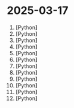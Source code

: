 # 2025-03-17

1. [](https://github.comundefined "Fully local web research and report writing assistant") [Python]
2. [](https://github.comundefined "Research and development (R&D) is crucial for the enhancement of industrial productivity, especially in the AI era, where the core aspects of R&D are mainly focused on data and models. We are committed to automating these high-value generic R&D processes through our open source R&D automation tool RD-Agent, which lets AI drive data-driven AI.") [Python]
3. [](https://github.comundefined "Learn how to design large-scale systems. Prep for the system design interview. Includes Anki flashcards.") [Python]
4. [](https://github.comundefined "Investment Research for Everyone, Everywhere.") [Python]
5. [](https://github.comundefined "Develop software autonomously.") [Python]
6. [](https://github.comundefined "Official code for F5-TTS: A Fairytaler that Fakes Fluent and Faithful Speech with Flow Matching") [Python]
7. [](https://github.comundefined "Linux, Jenkins, AWS, SRE, Prometheus, Docker, Python, Ansible, Git, Kubernetes, Terraform, OpenStack, SQL, NoSQL, Azure, GCP, DNS, Elastic, Network, Virtualization. DevOps Interview Questions") [Python]
8. [](https://github.comundefined "The python library for real-time communication") [Python]
9. [](https://github.comundefined "Easily train a good VC model with voice data <= 10 mins!") [Python]
10. [](https://github.comundefined "Exocompilation for productive programming of hardware accelerators") [Python]
11. [](https://github.comundefined "A high-quality tool for convert PDF to Markdown and JSON.一站式开源高质量数据提取工具，将PDF转换成Markdown和JSON格式。") [Python]
12. [](https://github.comundefined "An AI Hedge Fund Team") [Python]
